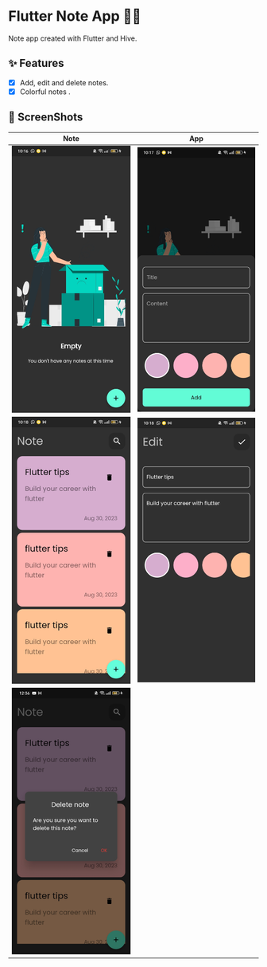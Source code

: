 # Flutter Note App 📝📒

Note app created with Flutter and Hive.

## ✨ Features

- [x] Add, edit and delete notes.
- [x] Colorful notes .

## 📸 ScreenShots


| Note                              | App                               |
| --------------------------------- | --------------------------------- |
| <img src="screenShot/1.jpg" width="400">  | <img src="screenShot/2.jpg" width="400">  |
| <img src="screenShot/3.jpg" width="400">  | <img src="screenShot/4.jpg" width="400">  |
| <img src="screenShot/5.jpg" width="400">  |  |


